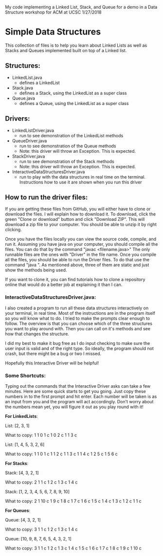 My code implementing a Linked List, Stack, and Queue for a demo in a Data Structure workshop for ACM at UCSC
1/27/2018


# Simple Data Structures


This collection of files is to help you learn about Linked Lists as well as Stacks and Queues implemented built on top of a Linked list. 


## Structures:

* LinkedList.java
   * defines a LinkedList
* Stack.java
   * defines a Stack, using the LinkedList as a super class
* Queue.java
   * defines a Queue, using the LinkedList as a super class


## Drivers:

* LinkedListDriver.java
   * run to see demonstration of the LinkedList methods
* QueueDriver.java
   * run to see demonstration of the Queue methods
   * Note: this driver will throw an Exception. This is expected.
* StackDriver.java
   * run to see demonstration of the Stack methods
   * Note: this driver will throw an Exception. This is expected.
* InteractiveDataStructuresDriver.java
   * run to play with the data structures in real time on the terminal. Instructions how to use it are shown when you run this driver


## How to run the driver files:

If you are getting these files from GitHub, you will either have to clone or download the files. I will explain how to download it. To download, click the green "Clone or download" button and click "Download ZIP". This will download a zip file to your computer. You should be able to unzip it by right clicking.


Once you have the files locally you can view the source code, compile, and run it. Assuming you have java on your computer, you should compile all the files. You can do that by the command "javac <filename.java>" The only runnable files are the ones with "Driver" in the file name. Once you compile all the files, you should be able to run the Driver files. To do that use the command "java <drivername>". As mentioned above, three of them are static and just show the  methods being used. 


If you want to clone it, you can find tutorials how to clone a repository online that would do a better job at explaining it than I can.


### InteractiveDataStructuresDriver.java:


I also created a program to run all these data structures interactively on your terminal, in real time. Most of the instructions are in the program itself so you will know what to do. I tried to make the prompts clear enough to follow. The overview is that you can choose which of the three structures you want to play around with. Then you can call on it's methods and see how that changes the structure. 


I did my best to make it bug free as I do input checking to make sure the user input is valid and of the right type. So ideally, the program should not crash, but there might be a bug or two I missed. 


Hopefully this Interactive Driver will be helpful! 


### Some Shortcuts:


Typing out the commands that the Interactive Driver asks can take a few minutes. Here are some quick starts to get you going. Just copy these numbers in to the first prompt and hit enter. Each number will be taken is as an input from you and the program will act accordingly. Don't worry about the numbers mean yet, you will figure it out as you play round with it! 


**For LinkedLists**:


List: [2, 3, 1]

What to copy: 1 1 0 1 c 1 0 2 c 1 1 3 c


List: [1, 4, 5, 3, 2, 6]

What to copy: 1 1 0 1 c 1 1 2 c 1 1 3 c 1 1 4 c 1 2 5 c 1 5 6 c


**For Stacks**:


Stack: [4, 3, 2, 1]

What to copy: 2 1 1 c 1 2 c 1 3 c 1 4 c 


Stack: [1, 2, 3, 4, 5, 6, 7, 8, 9, 10]

What to copy: 2 1 10 c 1 9 c 1 8 c 1 7 c 1 6 c 1 5 c 1 4 c 1 3 c 1 2 c 1 1 c


**For Queues**:


Queue: [4, 3, 2, 1]

What to copy: 3 1 1 c 1 2 c 1 3 c 1 4 c 


Queue: [10, 9, 8, 7, 6, 5, 4, 3, 2, 1]

What to copy: 3 1 1 c 1 2 c 1 3 c 1 4 c 1 5 c 1 6 c 1 7 c 1 8 c 1 9 c 1 10 c


